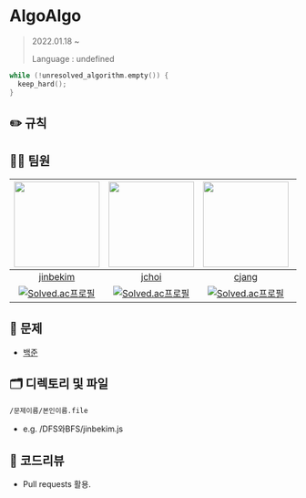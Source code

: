 # AlgoAlgo

> 2022.01.18 ~
> 
> Language : undefined

```c
while (!unresolved_algorithm.empty()) {
  keep_hard();
}
```

## ✏️ 규칙

## 👨‍💻 팀원
|<img src="https://avatars.githubusercontent.com/u/59330110?s=400&u=de9243f474493c9d4d44278c90f09afe53a39d80&v=4" width=150 />|<img src="https://avatars.githubusercontent.com/u/61695415?v=4" width=150/>|<img src="https://avatars.githubusercontent.com/u/63245869?v=4" width=150/>|<img src="https://avatars.githubusercontent.com/u/64515926?s=400&v=4" width=150/>|
|:--:|:--:|:--:|:--:|
|[jinbekim](https://github.com/jinbekim)|[jchoi](https://github.com/probablecode)|[cjang](https://github.com/loiipa)|[kyoon](https://github.com/ㅛykm1256)|
|[![Solved.ac프로필](http://mazassumnida.wtf/api/mini/generate_badge?boj=lljrwq123)](https://solved.ac/lljrwq123)|[![Solved.ac프로필](http://mazassumnida.wtf/api/mini/generate_badge?boj=oxcart)](https://solved.ac/oxcart)|[![Solved.ac프로필](http://mazassumnida.wtf/api/mini/generate_badge?boj=loiipa)](https://solved.ac/loiipa)|[![Solved.ac프로필](http://mazassumnida.wtf/api/mini/generate_badge?boj=ykm1256)](https://solved.ac/ykm1256)|

## 🔐 문제
* [백준](https://www.acmicpc.net/)


## 🗂 디렉토리 및 파일
`/문제이름/본인이름.file`
* e.g. /DFS와BFS/jinbekim.js

## 📝 코드리뷰
* Pull requests 활용.
